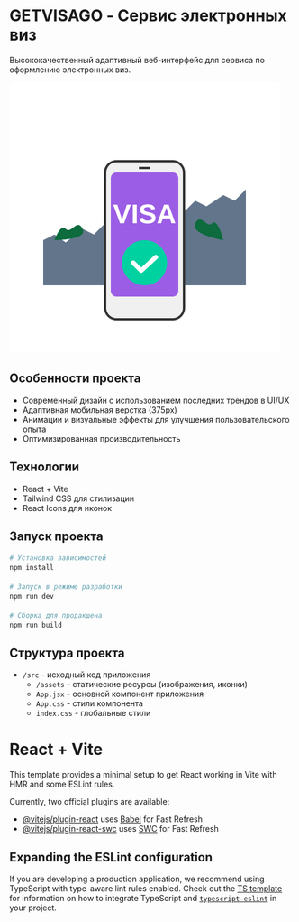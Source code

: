 # GETVISAGO - Сервис электронных виз

Высококачественный адаптивный веб-интерфейс для сервиса по оформлению электронных виз.

![GETVISAGO Preview](./src/assets/visa-phone.svg)

## Особенности проекта

- Современный дизайн с использованием последних трендов в UI/UX
- Адаптивная мобильная верстка (375px)
- Анимации и визуальные эффекты для улучшения пользовательского опыта
- Оптимизированная производительность

## Технологии

- React + Vite
- Tailwind CSS для стилизации
- React Icons для иконок

## Запуск проекта

```bash
# Установка зависимостей
npm install

# Запуск в режиме разработки
npm run dev

# Сборка для продакшена
npm run build
```

## Структура проекта

- `/src` - исходный код приложения
  - `/assets` - статические ресурсы (изображения, иконки)
  - `App.jsx` - основной компонент приложения
  - `App.css` - стили компонента
  - `index.css` - глобальные стили

# React + Vite

This template provides a minimal setup to get React working in Vite with HMR and some ESLint rules.

Currently, two official plugins are available:

- [@vitejs/plugin-react](https://github.com/vitejs/vite-plugin-react/blob/main/packages/plugin-react) uses [Babel](https://babeljs.io/) for Fast Refresh
- [@vitejs/plugin-react-swc](https://github.com/vitejs/vite-plugin-react/blob/main/packages/plugin-react-swc) uses [SWC](https://swc.rs/) for Fast Refresh

## Expanding the ESLint configuration

If you are developing a production application, we recommend using TypeScript with type-aware lint rules enabled. Check out the [TS template](https://github.com/vitejs/vite/tree/main/packages/create-vite/template-react-ts) for information on how to integrate TypeScript and [`typescript-eslint`](https://typescript-eslint.io) in your project.
